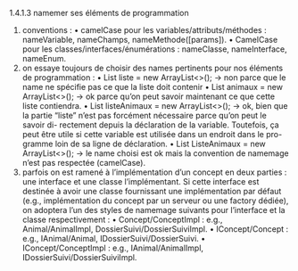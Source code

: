 1.4.1.3 namemer ses éléments de programmation
1. conventions :
   • camelCase pour les variables/attributs/méthodes : nameVariable,
   nameChamps, nameMethode([params]).
   • CamelCase pour les classes/interfaces/énumérations : nameClasse,
   nameInterface, nameEnum.
2. on essaye toujours de choisir des names pertinents pour nos éléments de
   programmation :
   • List liste = new ArrayList<>(); → non parce que le name ne spécifie
   pas ce que la liste doit contenir
   • List animaux = new ArrayList<>(); → ok parce qu’on peut savoir
   maintenant ce que cette liste contiendra.
   • List listeAnimaux = new ArrayList<>(); → ok, bien que la partie
   “liste” n’est pas forcément nécessaire parce qu’on peut le savoir di-
   rectement depuis la déclaration de la variable. Toutefois, ça peut
   être utile si cette variable est utilisée dans un endroit dans le pro-
   gramme loin de sa ligne de déclaration.
   • List ListeAnimaux = new ArrayList<>(); → le name choisi est ok
   mais la convention de namemage n’est pas respectée (camelCase).
3. parfois on est ramené à l’implémentation d’un concept en deux parties
   : une interface et une classe l’implémentant. Si cette interface est
   destinée à avoir une classe fournissant une implémentation par défaut
   (e.g., implémentation du concept par un serveur ou une factory dédiée),
   on adoptera l’un des styles de namemage suivants pour l’interface et la
   classe respectivement :
   • Concept/ConceptImpl : e.g., Animal/AnimalImpl, DossierSuivi/DossierSuiviImpl.
   • IConcept/Concept : e.g., IAnimal/Animal, IDossierSuivi/DossierSuivi.
   • IConcept/ConceptImpl : e.g., IAnimal/AnimalImpl, IDossierSuivi/DossierSuiviImpl.
